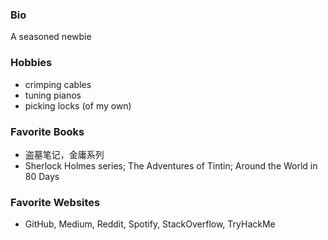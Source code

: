 ### Bio
A seasoned newbie

### Hobbies
- crimping cables
- tuning pianos
- picking locks (of my own)

### Favorite Books
- 盗墓笔记，金庸系列
- Sherlock Holmes series; The Adventures of Tintin; Around the World in 80 Days

### Favorite Websites
- GitHub, Medium, Reddit, Spotify, StackOverflow, TryHackMe
